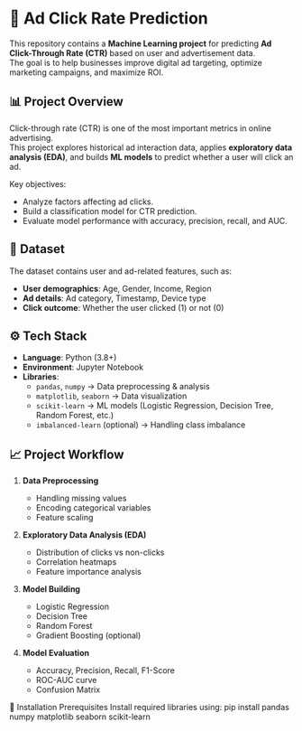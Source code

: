 # 🎯 Ad Click Rate Prediction

This repository contains a **Machine Learning project** for predicting **Ad Click-Through Rate (CTR)** based on user and advertisement data.  
The goal is to help businesses improve digital ad targeting, optimize marketing campaigns, and maximize ROI.


## 📊 Project Overview

Click-through rate (CTR) is one of the most important metrics in online advertising.  
This project explores historical ad interaction data, applies **exploratory data analysis (EDA)**, and builds **ML models** to predict whether a user will click an ad.  

Key objectives:
- Analyze factors affecting ad clicks.  
- Build a classification model for CTR prediction.  
- Evaluate model performance with accuracy, precision, recall, and AUC.  


## 📂 Dataset

The dataset contains user and ad-related features, such as:  
- **User demographics**: Age, Gender, Income, Region  
- **Ad details**: Ad category, Timestamp, Device type  
- **Click outcome**: Whether the user clicked (1) or not (0)  



## ⚙️ Tech Stack

- **Language**: Python (3.8+)  
- **Environment**: Jupyter Notebook  
- **Libraries**:
  - `pandas`, `numpy` → Data preprocessing & analysis  
  - `matplotlib`, `seaborn` → Data visualization  
  - `scikit-learn` → ML models (Logistic Regression, Decision Tree, Random Forest, etc.)  
  - `imbalanced-learn` (optional) → Handling class imbalance  


## 📈 Project Workflow

1. **Data Preprocessing**  
   - Handling missing values  
   - Encoding categorical variables  
   - Feature scaling  

2. **Exploratory Data Analysis (EDA)**  
   - Distribution of clicks vs non-clicks  
   - Correlation heatmaps  
   - Feature importance analysis  

3. **Model Building**  
   - Logistic Regression  
   - Decision Tree  
   - Random Forest  
   - Gradient Boosting (optional)  

4. **Model Evaluation**  
   - Accuracy, Precision, Recall, F1-Score  
   - ROC-AUC curve  
   - Confusion Matrix  


🔧 Installation
 Prerequisites
 Install required libraries using:
 pip install pandas numpy matplotlib seaborn scikit-learn 
